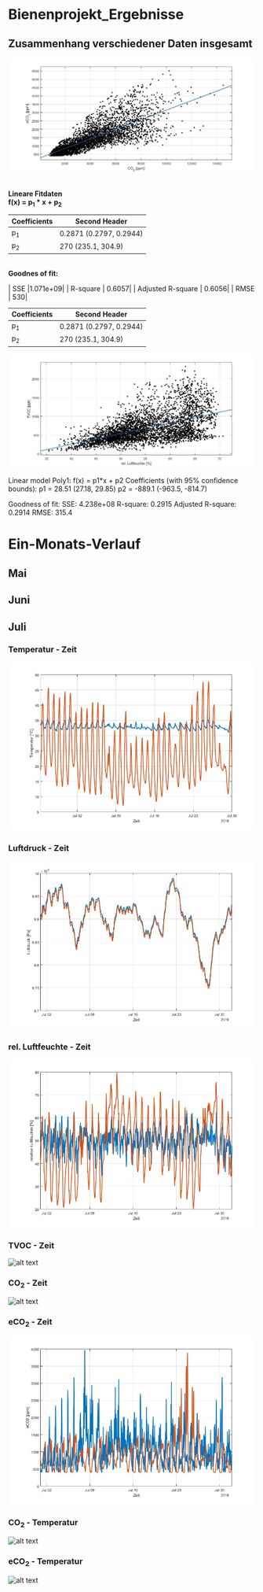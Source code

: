 # Bienenprojekt_Ergebnisse

## Zusammenhang verschiedener Daten insgesamt 

![alt text](https://github.com/bassi23/Bienenprojekt_Ergebnisse/blob/master/CO2_eCO2_gesamt.jpg)

<br>
<b> Lineare Fitdaten </b><br>
<b> f(x) = p<sub>1</sub> * x + p<sub>2</sub> </b> <br>

| Coefficients  | Second Header |
| ------------- | ------------- |
| p<sub>1</sub>  | 0.2871 (0.2797, 0.2944)|
| p<sub>2</sub>  | 270  (235.1, 304.9)|

<br>
<b>Goodnes of fit: </b> <br>

| SSE  |1.071e+09|
| R-square  | 0.6057|
| Adjusted R-square  | 0.6056|
| RMSE  | 530|
<br>

| Coefficients  | Second Header |
| ------------- | ------------- |
| p<sub>1</sub>  | 0.2871 (0.2797, 0.2944)|
| p<sub>2</sub>  | 270  (235.1, 304.9)|


![alt text](https://github.com/bassi23/Bienenprojekt_Ergebnisse/blob/master/TVOC_luftfeuchte_gesamt.jpg)

Linear model Poly1:
     f(x) = p1*x + p2
Coefficients (with 95% confidence bounds):
       p1 =       28.51  (27.18, 29.85)
       p2 =      -889.1  (-963.5, -814.7)

Goodness of fit:
  SSE: 4.238e+08
  R-square: 0.2915
  Adjusted R-square: 0.2914
  RMSE: 315.4





# Ein-Monats-Verlauf

## Mai

## Juni

## Juli

### Temperatur - Zeit
![alt text](https://github.com/bassi23/Bienenprojekt_Ergebnisse/blob/master/Temperatur_July.jpg)

### Luftdruck - Zeit
![alt text](https://github.com/bassi23/Bienenprojekt_Ergebnisse/blob/master/Luftdruck_July.jpg)
### rel. Luftfeuchte - Zeit
![alt text](https://github.com/bassi23/Bienenprojekt_Ergebnisse/blob/master/Luftfeuchte_July.jpg)
### TVOC - Zeit
![alt text](https://github.com/bassi23/Bienenprojekt_Ergebnisse/blob/master/TVOC_July.jpg)
### CO<sub>2</sub> - Zeit
![alt text](https://github.com/bassi23/Bienenprojekt_Ergebnisse/blob/master/CO2_July.jpg)
### eCO<sub>2</sub> - Zeit
![alt text](https://github.com/bassi23/Bienenprojekt_Ergebnisse/blob/master/eCO2_July.jpg)
### CO<sub>2</sub> - Temperatur
![alt text](https://github.com/bassi23/Bienenprojekt_Ergebnisse/blob/master/CO2_Temperatur_July.jpg)
### eCO<sub>2</sub> - Temperatur

![alt text](https://github.com/bassi23/Bienenprojekt_Ergebnisse/blob/master/eCO2_Temperatur.jpg)
